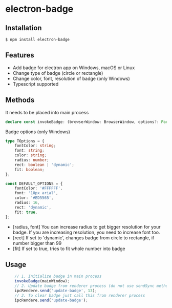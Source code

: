 # electron-badge

## Installation
```
$ npm install electron-badge
```

## Features
* Add badge for electron app on Windows, macOS or Linux
* Change type of badge (circle or rectangle)
* Change color, font, resolution of badge (only Windows)
* Typescript supported

## Methods

It needs to be placed into main process
```typescript
declare const invokeBadge: (browserWindow: BrowserWindow, options?: Partial<TOptions>) => void;
```

Badge options (only Windows)
```typescript
type TOptions = {
    fontColor: string;
    font: string;
    color: string;
    radius: number;
    rect: boolean | 'dynamic';
    fit: boolean;
};

const DEFAULT_OPTIONS = {
    fontColor: '#FFFFFF',
    font: '18px arial',
    color: '#ED5565',
    radius: 16,
    rect: 'dynamic',
    fit: true,
};
```
* [radius, font] You can increase radius to get bigger resolution for your badge. If you are increasing resolution, you need to increase font too.
* [rect] If set to 'dynamic', changes badge from circle to rectangle, if number bigger than 99
* [fit] If set to true, tries to fit whole number into badge

## Usage
```typescript
    // 1. Initialize badge in main process
    invokeBadge(mainWindow);
    // 2. Update badge from renderer process (do not use sendSync method)
    ipcRendere.send('update-badge', 13);
    // 3. To clear badge just call this from renderer process
    ipcRendere.send('update-badge');
```